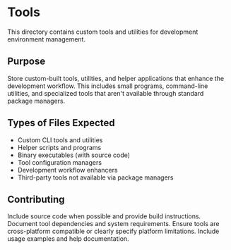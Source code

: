 # Tools

This directory contains custom tools and utilities for development environment management.

## Purpose
Store custom-built tools, utilities, and helper applications that enhance the development workflow. This includes small programs, command-line utilities, and specialized tools that aren't available through standard package managers.

## Types of Files Expected
- Custom CLI tools and utilities
- Helper scripts and programs
- Binary executables (with source code)
- Tool configuration managers
- Development workflow enhancers
- Third-party tools not available via package managers

## Contributing
Include source code when possible and provide build instructions. Document tool dependencies and system requirements. Ensure tools are cross-platform compatible or clearly specify platform limitations. Include usage examples and help documentation.